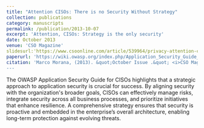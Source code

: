 ```yaml
---
title: "Attention CISOs: There is no Security Without Strategy"
collection: publications
category: manuscripts
permalink: /publication/2013-10-07
excerpt: 'Attention, CISOs: Strategy is the only security'
date: October 2013
venue: 'CSO Magazine'
slidesurl:'https://www.csoonline.com/article/539964/privacy-attention-cisos-strategy-is-the-only-security.html'
paperurl: 'https://wiki.owasp.org/index.php/Application_Security_Guide_For_CISOs'
citation: 'Marco Morana, (2013). &quot;October Issue .&quot; <i>CSO Magazine</i>
---
```

The OWASP Application Security Guide for CISOs highlights that a strategic approach to application security is crucial for success. By aligning security with the organization's broader goals, CISOs can effectively manage risks, integrate security across all business processes, and prioritize initiatives that enhance resilience. A comprehensive strategy ensures that security is proactive and embedded in the enterprise’s overall architecture, enabling long-term protection against evolving threats.
